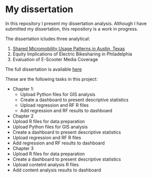 # My dissertation

In this repository I present my dissertation analysis.
Although I have submitted my dissertation, this repository is a work in progress.

The dissertation icludes three analytical:
1. [Shared Micromobility Usage Patterns in Austin, Texas](Austin.MD)
2. Equity Implications of Electric Bikesharing in Philadelphia
3. Evaluation of E-Scooter Media Coverage

The full dissertation is available [here](https://www.dropbox.com/s/jb3zaelrjswincd/Caspi%20Dissertation%20Final.pdf?dl=0)

These are the following tasks in this project:
- Chapter 1:
  - Upload Python files for GIS analysis
  - Create a dashboard to present descriptive statistics
  - Upload regression and RF R files
  - Add regression and RF results to dashboard
 - Chapter 2
  - Upload R files for data preparation
  - Upload Python files for GIS analysis
  - Create a dashboard to present descriptive statistics
  - Upload regression and RF R files
  - Add regression and RF results to dashboard
 - Chapter 3
  - Upload R files for data preparation
  - Create a dashboard to present descriptive statistics
  - Upload contetnt analysis R files
  - Add content analysis results to dashboard
